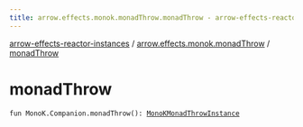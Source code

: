 ```yaml
---
title: arrow.effects.monok.monadThrow.monadThrow - arrow-effects-reactor-instances
---
```


[arrow-effects-reactor-instances](../index.html) / [arrow.effects.monok.monadThrow](index.html) / [monadThrow](./monad-throw.html)

# monadThrow

`fun MonoK.Companion.monadThrow(): `[`MonoKMonadThrowInstance`](../arrow.effects/-mono-k-monad-throw-instance.html)